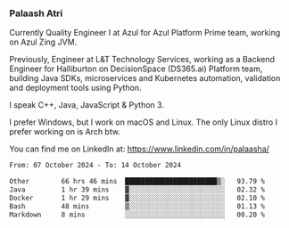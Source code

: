 ### Palaash Atri

Currently Quality Engineer I at Azul for Azul Platform Prime team, working on Azul Zing JVM. 

Previously, Engineer at L&T Technology Services, working as a Backend Engineer for Halliburton on DecisionSpace (DS365.ai) Platform team, building Java SDKs, microservices and Kubernetes automation, validation and deployment tools using Python.

I speak C++, Java, JavaScript & Python 3.

I prefer Windows, but I work on macOS and Linux. The only Linux distro I prefer working on is Arch btw.

You can find me on LinkedIn at: https://www.linkedin.com/in/palaasha/

<!--START_SECTION:waka-->

```txt
From: 07 October 2024 - To: 14 October 2024

Other        66 hrs 46 mins  ███████████████████████▒░   93.79 %
Java         1 hr 39 mins    ▓░░░░░░░░░░░░░░░░░░░░░░░░   02.32 %
Docker       1 hr 29 mins    ▓░░░░░░░░░░░░░░░░░░░░░░░░   02.10 %
Bash         48 mins         ▒░░░░░░░░░░░░░░░░░░░░░░░░   01.13 %
Markdown     8 mins          ░░░░░░░░░░░░░░░░░░░░░░░░░   00.20 %
```

<!--END_SECTION:waka-->
